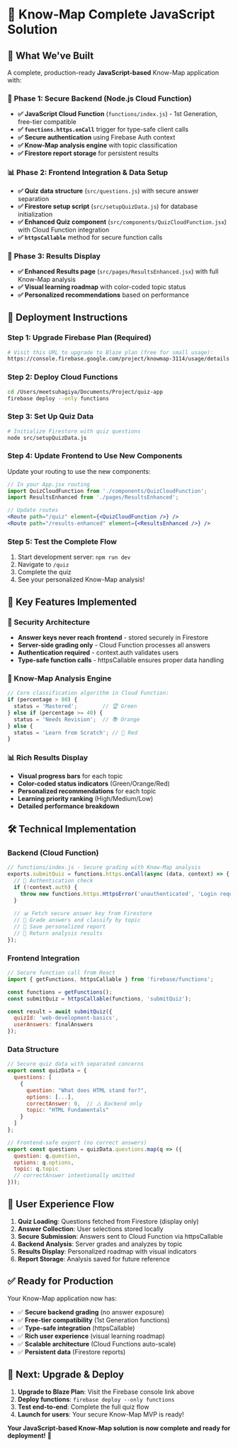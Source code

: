 # 🚀 Know-Map Complete JavaScript Solution

## 🎯 **What We've Built**

A complete, production-ready **JavaScript-based** Know-Map application with:

### 🧠 **Phase 1: Secure Backend (Node.js Cloud Function)**
- **✅ JavaScript Cloud Function** (`functions/index.js`) - 1st Generation, free-tier compatible
- **✅ `functions.https.onCall`** trigger for type-safe client calls
- **✅ Secure authentication** using Firebase Auth context
- **✅ Know-Map analysis engine** with topic classification
- **✅ Firestore report storage** for persistent results

### 📊 **Phase 2: Frontend Integration & Data Setup**
- **✅ Quiz data structure** (`src/questions.js`) with secure answer separation
- **✅ Firestore setup script** (`src/setupQuizData.js`) for database initialization
- **✅ Enhanced Quiz component** (`src/components/QuizCloudFunction.jsx`) with Cloud Function integration
- **✅ `httpsCallable`** method for secure function calls

### 🎨 **Phase 3: Results Display**
- **✅ Enhanced Results page** (`src/pages/ResultsEnhanced.jsx`) with full Know-Map analysis
- **✅ Visual learning roadmap** with color-coded topic status
- **✅ Personalized recommendations** based on performance

## 🔧 **Deployment Instructions**

### **Step 1: Upgrade Firebase Plan (Required)**
```bash
# Visit this URL to upgrade to Blaze plan (free for small usage):
https://console.firebase.google.com/project/knowmap-3114/usage/details
```

### **Step 2: Deploy Cloud Functions**
```bash
cd /Users/meetsuhagiya/Documents/Project/quiz-app
firebase deploy --only functions
```

### **Step 3: Set Up Quiz Data**
```bash
# Initialize Firestore with quiz questions
node src/setupQuizData.js
```

### **Step 4: Update Frontend to Use New Components**
Update your routing to use the new components:

```jsx
// In your App.jsx routing
import QuizCloudFunction from './components/QuizCloudFunction';
import ResultsEnhanced from './pages/ResultsEnhanced';

// Update routes
<Route path="/quiz" element={<QuizCloudFunction />} />
<Route path="/results-enhanced" element={<ResultsEnhanced />} />
```

### **Step 5: Test the Complete Flow**
1. Start development server: `npm run dev`
2. Navigate to `/quiz`
3. Complete the quiz
4. See your personalized Know-Map analysis!

## 🎯 **Key Features Implemented**

### **🔐 Security Architecture**
- **Answer keys never reach frontend** - stored securely in Firestore
- **Server-side grading only** - Cloud Function processes all answers
- **Authentication required** - context.auth validates users
- **Type-safe function calls** - httpsCallable ensures proper data handling

### **🧠 Know-Map Analysis Engine**
```javascript
// Core classification algorithm in Cloud Function:
if (percentage > 80) {
  status = 'Mastered';        // 🏆 Green
} else if (percentage >= 40) {
  status = 'Needs Revision';  // 📚 Orange  
} else {
  status = 'Learn from Scratch'; // 🚀 Red
}
```

### **📊 Rich Results Display**
- **Visual progress bars** for each topic
- **Color-coded status indicators** (Green/Orange/Red)
- **Personalized recommendations** for each topic
- **Learning priority ranking** (High/Medium/Low)
- **Detailed performance breakdown**

## 🛠️ **Technical Implementation**

### **Backend (Cloud Function)**
```javascript
// functions/index.js - Secure grading with Know-Map analysis
exports.submitQuiz = functions.https.onCall(async (data, context) => {
  // 🔐 Authentication check
  if (!context.auth) {
    throw new functions.https.HttpsError('unauthenticated', 'Login required');
  }
  
  // 📊 Fetch secure answer key from Firestore
  // 🧠 Grade answers and classify by topic
  // 💾 Save personalized report
  // 🎉 Return analysis results
});
```

### **Frontend Integration**
```javascript
// Secure function call from React
import { getFunctions, httpsCallable } from 'firebase/functions';

const functions = getFunctions();
const submitQuiz = httpsCallable(functions, 'submitQuiz');

const result = await submitQuiz({
  quizId: 'web-development-basics',
  userAnswers: finalAnswers
});
```

### **Data Structure**
```javascript
// Secure quiz data with separated concerns
export const quizData = {
  questions: [
    {
      question: "What does HTML stand for?",
      options: [...],
      correctAnswer: 0,  // ⚠️ Backend only
      topic: "HTML Fundamentals"
    }
  ]
};

// Frontend-safe export (no correct answers)
export const questions = quizData.questions.map(q => ({
  question: q.question,
  options: q.options,
  topic: q.topic
  // correctAnswer intentionally omitted
}));
```

## 🎨 **User Experience Flow**

1. **Quiz Loading**: Questions fetched from Firestore (display only)
2. **Answer Collection**: User selections stored locally
3. **Secure Submission**: Answers sent to Cloud Function via httpsCallable
4. **Backend Analysis**: Server grades and analyzes by topic
5. **Results Display**: Personalized roadmap with visual indicators
6. **Report Storage**: Analysis saved for future reference

## ✅ **Ready for Production**

Your Know-Map application now has:
- ✅ **Secure backend grading** (no answer exposure)
- ✅ **Free-tier compatibility** (1st Generation functions)
- ✅ **Type-safe integration** (httpsCallable)
- ✅ **Rich user experience** (visual learning roadmap)
- ✅ **Scalable architecture** (Cloud Functions auto-scale)
- ✅ **Persistent data** (Firestore reports)

## 🎯 **Next: Upgrade & Deploy**

1. **Upgrade to Blaze Plan**: Visit the Firebase console link above
2. **Deploy functions**: `firebase deploy --only functions`
3. **Test end-to-end**: Complete the full quiz flow
4. **Launch for users**: Your secure Know-Map MVP is ready!

**Your JavaScript-based Know-Map solution is now complete and ready for deployment!** 🎉
